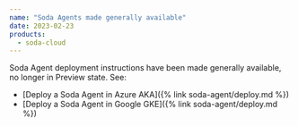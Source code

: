 ```yaml
---
name: "Soda Agents made generally available"
date: 2023-02-23
products:
  - soda-cloud
---
```


Soda Agent deployment instructions have been made generally available, no longer in Preview state. See:
* [Deploy a Soda Agent in Azure AKA]({% link soda-agent/deploy.md %})
* [Deploy a Soda Agent in Google GKE]({% link soda-agent/deploy.md %})